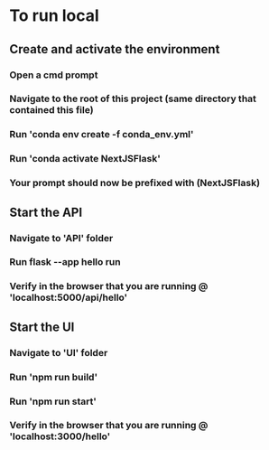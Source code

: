 # To run local

## Create and activate the environment
### Open a cmd prompt
### Navigate to the root of this project (same directory that contained this file)
### Run 'conda env create -f conda_env.yml'
### Run 'conda activate NextJSFlask'
### Your prompt should now be prefixed with (NextJSFlask)

## Start the API
### Navigate to 'API' folder
### Run flask --app hello run
### Verify in the browser that you are running @ 'localhost:5000/api/hello'

## Start the UI
### Navigate to 'UI' folder
### Run 'npm run build'
### Run 'npm run start'
### Verify in the browser that you are running @ 'localhost:3000/hello'

